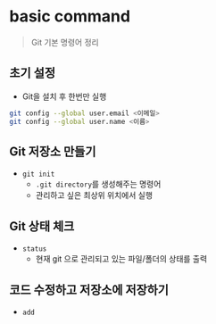 # basic command
> Git 기본 명령어 정리

## 초기 설정
- Git을 설치 후 한번만 실행
```bash
git config --global user.email <이메일>
git config --global user.name <이름>
```

## Git 저장소 만들기 

- `git init`
    - `.git directory`를 생성해주는 명령어
    - 관리하고 싶은 최상위 위치에서 실행

## Git 상태 체크

- `status`
    - 현재 git 으로 관리되고 있는 파일/폴더의 상태를 출력

## 코드 수정하고 저장소에 저장하기

- `add`